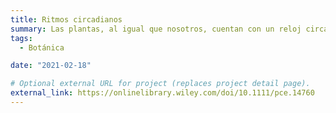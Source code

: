```yaml
---
title: Ritmos circadianos
summary: Las plantas, al igual que nosotros, cuentan con un reloj circadiano. Estudiamos cómo este mecanismo les permite anticiparse y adaptarse a los ciclos diurnos y estacionales. Hemos descrito, por ejemplo, como el reloj circadiano sincroniza el metabolismo de bosques enteros.
tags:
  - Botánica

date: "2021-02-18"

# Optional external URL for project (replaces project detail page).
external_link: https://onlinelibrary.wiley.com/doi/10.1111/pce.14760
---
```

